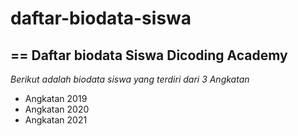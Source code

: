 # daftar-biodata-siswa
==
Daftar biodata Siswa Dicoding Academy
--
*Berikut adalah biodata siswa yang terdiri dari 3 Angkatan*
- Angkatan 2019
- Angkatan 2020
- Angkatan 2021
